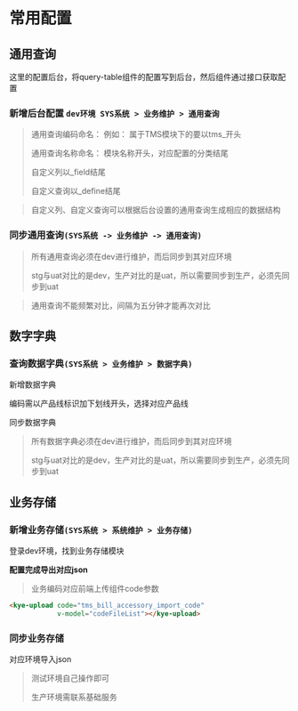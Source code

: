 # 常用配置

## 通用查询

这里的配置后台，将query-table组件的配置写到后台，然后组件通过接口获取配置

### 新增后台配置 `dev环境 SYS系统 > 业务维护 > 通用查询`

> 通用查询编码命名： 例如： 属于TMS模块下的要以tms_开头
>
> 通用查询名称命名： 模块名称开头，对应配置的分类结尾
>
> 自定义列以_field结尾
>
> 自定义查询以_define结尾

> 自定义列、自定义查询可以根据后台设置的通用查询生成相应的数据结构

### 同步通用查询`(SYS系统 -> 业务维护 -> 通用查询)`

> 所有通用查询必须在dev进行维护，而后同步到其对应环境
>
> stg与uat对比的是dev，生产对比的是uat，所以需要同步到生产，必须先同步到uat

> 通用查询不能频繁对比，间隔为五分钟才能再次对比

## 数字字典

### 查询数据字典`(SYS系统 > 业务维护 > 数据字典)`

新增数据字典 

编码需以产品线标识加下划线开头，选择对应产品线

同步数据字典

> 所有数据字典必须在dev进行维护，而后同步到其对应环境
>
> stg与uat对比的是dev，生产对比的是uat，所以需要同步到生产，必须先同步到uat

## 业务存储

### 新增业务存储`(SYS系统 > 系统维护 > 业务存储)`

登录dev环境，找到业务存储模块

**配置完成导出对应json**

> 业务编码对应前端上传组件code参数

```html
<kye-upload code="tms_bill_accessory_import_code" 
            v-model="codeFileList"></kye-upload>
```

### 同步业务存储

对应环境导入json

> 测试环境自己操作即可
>
> 生产环境需联系基础服务



